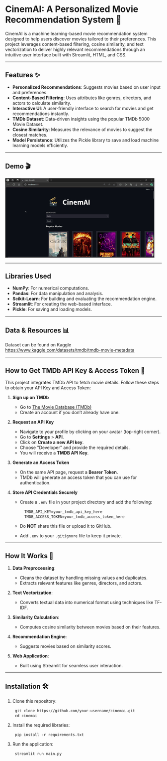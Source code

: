 # CinemAI: A Personalized Movie Recommendation System 🎥

CinemAI is a machine learning-based movie recommendation system designed to help users discover movies tailored to their preferences. This project leverages content-based filtering, cosine similarity, and text vectorization to deliver highly relevant recommendations through an intuitive user interface built with Streamlit, HTML, and CSS.

* * *

## Features ✨

- **Personalized Recommendations**: Suggests movies based on user input and preferences.
- **Content-Based Filtering**: Uses attributes like genres, directors, and actors to calculate similarity.
- **Interactive UI**: A user-friendly interface to search for movies and get recommendations instantly.
- **TMDb Dataset**: Data-driven insights using the popular TMDb 5000 Movie Dataset.
- **Cosine Similarity**: Measures the relevance of movies to suggest the closest matches.
- **Model Persistence**: Utilizes the Pickle library to save and load machine learning models efficiently.

* * *
## Demo 🎬

![Demo](https://github.com/RaunitArya/Movie-Recommendation/raw/main/demo.gif)

* * *

## Libraries Used

- **NumPy**: For numerical computations.
- **Pandas**: For data manipulation and analysis.
- **Scikit-Learn**: For building and evaluating the recommendation engine.
- **Streamlit**: For creating the web-based interface.
- **Pickle**: For saving and loading models.

* * *

## Data & Resources 📊

Dataset can be found on Kaggle 
https://www.kaggle.com/datasets/tmdb/tmdb-movie-metadata

* * *

## How to Get TMDb API Key & Access Token 🔑

This project integrates TMDb API to fetch movie details. Follow these steps to obtain your API Key and Access Token:

1. **Sign up on TMDb**

    - Go to [The Movie Database (TMDb)](https://www.themoviedb.org/)
    - Create an account if you don’t already have one.
2. **Request an API Key**

    - Navigate to your profile by clicking on your avatar (top-right corner).
    - Go to **Settings** &gt; **API**.
    - Click on **Create a new API key**.
    - Choose "Developer" and provide the required details.
    - You will receive a **TMDB API Key**.
3. **Generate an Access Token**

    - On the same API page, request a **Bearer Token**.
    - TMDb will generate an access token that you can use for authentication.
4. **Store API Credentials Securely**

    - Create a `.env` file in your project directory and add the following:

            TMDB_API_KEY=your_tmdb_api_key_here
            TMDB_ACCESS_TOKEN=your_tmdb_access_token_here
    - Do **NOT** share this file or upload it to GitHub.
    - Add `.env` to your `.gitignore` file to keep it private.

* * *

## How It Works 🚀

1. **Data Preprocessing**:

    - Cleans the dataset by handling missing values and duplicates.
    - Extracts relevant features like genres, directors, and actors.
2. **Text Vectorization**:

    - Converts textual data into numerical format using techniques like TF-IDF.
3. **Similarity Calculation**:

    - Computes cosine similarity between movies based on their features.
4. **Recommendation Engine**:

    - Suggests movies based on similarity scores.
5. **Web Application**:

    - Built using Streamlit for seamless user interaction.

* * *

## Installation 🛠️

1. Clone this repository:

        git clone https://github.com/your-username/cinemai.git 
        cd cinemai
2. Install the required libraries:

        pip install -r requirements.txt
3. Run the application:

        streamlit run main.py

